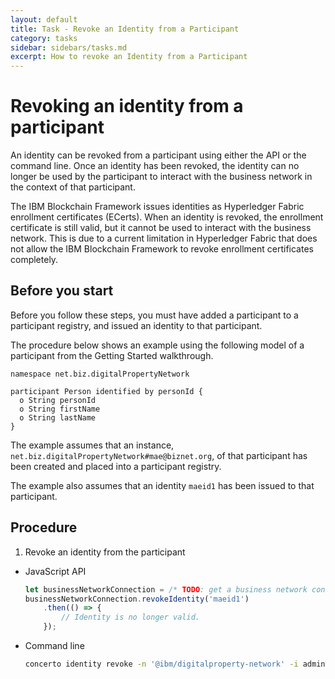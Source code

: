 ```yaml
---
layout: default
title: Task - Revoke an Identity from a Participant
category: tasks
sidebar: sidebars/tasks.md
excerpt: How to revoke an Identity from a Participant
---
```


# Revoking an identity from a participant

An identity can be revoked from a participant using either the API or the command line.
Once an identity has been revoked, the identity can no longer be used by the participant
to interact with the business network in the context of that participant.

The IBM Blockchain Framework issues identities as Hyperledger Fabric enrollment
certificates (ECerts). When an identity is revoked, the enrollment certificate is
still valid, but it cannot be used to interact with the business network. This is
due to a current limitation in Hyperledger Fabric that does not allow the IBM
Blockchain Framework to revoke enrollment certificates completely.

## Before you start

Before you follow these steps, you must have added a participant to a participant
registry, and issued an identity to that participant.

The procedure below shows an example using the following model of a participant
from the Getting Started walkthrough.

```
namespace net.biz.digitalPropertyNetwork

participant Person identified by personId {
  o String personId
  o String firstName
  o String lastName
}
```

The example assumes that an instance, `net.biz.digitalPropertyNetwork#mae@biznet.org`,
of that participant has been created and placed into a participant registry.

The example also assumes that an identity `maeid1` has been issued to that participant.

## Procedure

1. Revoke an identity from the participant
  * JavaScript API

    ```javascript
    let businessNetworkConnection = /* TODO: get a business network connection */
    businessNetworkConnection.revokeIdentity('maeid1')
        .then(() => {
            // Identity is no longer valid.
        });
    ```

  * Command line

    ```bash
    concerto identity revoke -n '@ibm/digitalproperty-network' -i admin -s Xurw3yU9zI0l -u maeid1
    ```
